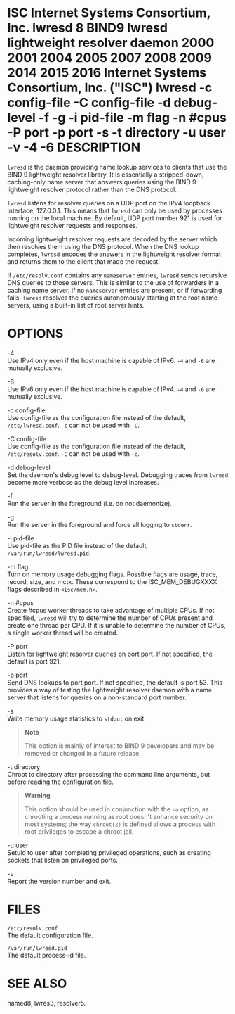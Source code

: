 ISC
Internet Systems Consortium, Inc.
lwresd
8
BIND9
lwresd
lightweight resolver daemon
2000
2001
2004
2005
2007
2008
2009
2014
2015
2016
Internet Systems Consortium, Inc. ("ISC")
lwresd
-c
config-file
-C
config-file
-d
debug-level
-f
-g
-i
pid-file
-m
flag
-n
\#cpus
-P
port
-p
port
-s
-t
directory
-u
user
-v
-4
-6
DESCRIPTION
===========

`lwresd` is the daemon providing name lookup services to clients that use the BIND 9 lightweight resolver library. It is essentially a stripped-down, caching-only name server that answers queries using the BIND 9 lightweight resolver protocol rather than the DNS protocol.

`lwresd` listens for resolver queries on a UDP port on the IPv4 loopback interface, 127.0.0.1. This means that `lwresd` can only be used by processes running on the local machine. By default, UDP port number 921 is used for lightweight resolver requests and responses.

Incoming lightweight resolver requests are decoded by the server which then resolves them using the DNS protocol. When the DNS lookup completes, `lwresd` encodes the answers in the lightweight resolver format and returns them to the client that made the request.

If `/etc/resolv.conf` contains any `nameserver` entries, `lwresd` sends recursive DNS queries to those servers. This is similar to the use of forwarders in a caching name server. If no `nameserver` entries are present, or if forwarding fails, `lwresd` resolves the queries autonomously starting at the root name servers, using a built-in list of root server hints.

OPTIONS
=======

-4  
Use IPv4 only even if the host machine is capable of IPv6. `-4` and `-6` are mutually exclusive.

-6  
Use IPv6 only even if the host machine is capable of IPv4. `-4` and `-6` are mutually exclusive.

-c config-file  
Use config-file as the configuration file instead of the default, `/etc/lwresd.conf`. `-c` can not be used with `-C`.

-C config-file  
Use config-file as the configuration file instead of the default, `/etc/resolv.conf`. `-C` can not be used with `-c`.

-d debug-level  
Set the daemon's debug level to debug-level. Debugging traces from `lwresd` become more verbose as the debug level increases.

-f  
Run the server in the foreground (i.e. do not daemonize).

-g  
Run the server in the foreground and force all logging to `stderr`.

-i pid-file  
Use pid-file as the PID file instead of the default, `/var/run/lwresd/lwresd.pid`.

-m flag  
Turn on memory usage debugging flags. Possible flags are usage, trace, record, size, and mctx. These correspond to the ISC\_MEM\_DEBUGXXXX flags described in `<isc/mem.h>`.

-n \#cpus  
Create \#cpus worker threads to take advantage of multiple CPUs. If not specified, `lwresd` will try to determine the number of CPUs present and create one thread per CPU. If it is unable to determine the number of CPUs, a single worker thread will be created.

-P port  
Listen for lightweight resolver queries on port port. If not specified, the default is port 921.

-p port  
Send DNS lookups to port port. If not specified, the default is port 53. This provides a way of testing the lightweight resolver daemon with a name server that listens for queries on a non-standard port number.

-s  
Write memory usage statistics to `stdout` on exit.

> **Note**
>
> This option is mainly of interest to BIND 9 developers and may be removed or changed in a future release.

-t directory  
Chroot to directory after processing the command line arguments, but before reading the configuration file.

> **Warning**
>
> This option should be used in conjunction with the `-u` option, as chrooting a process running as root doesn't enhance security on most systems; the way `chroot(2)` is defined allows a process with root privileges to escape a chroot jail.

-u user  
Setuid to user after completing privileged operations, such as creating sockets that listen on privileged ports.

-v  
Report the version number and exit.

FILES
=====

`/etc/resolv.conf`  
The default configuration file.

`/var/run/lwresd.pid`  
The default process-id file.

SEE ALSO
========

named8, lwres3, resolver5.
